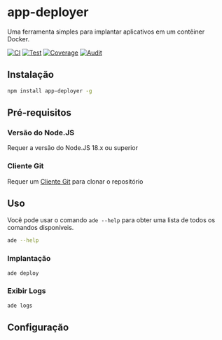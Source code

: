 # app-deployer
Uma ferramenta simples para implantar aplicativos em um contêiner Docker.

[![CI](https://github.com/sumor-cloud/app-deployer/actions/workflows/ci.yml/badge.svg)](https://github.com/sumor-cloud/app-deployer/actions/workflows/ci.yml)
[![Test](https://github.com/sumor-cloud/app-deployer/actions/workflows/ut.yml/badge.svg)](https://github.com/sumor-cloud/app-deployer/actions/workflows/ut.yml)
[![Coverage](https://github.com/sumor-cloud/app-deployer/actions/workflows/coverage.yml/badge.svg)](https://github.com/sumor-cloud/app-deployer/actions/workflows/coverage.yml)
[![Audit](https://github.com/sumor-cloud/app-deployer/actions/workflows/audit.yml/badge.svg)](https://github.com/sumor-cloud/app-deployer/actions/workflows/audit.yml)

## Instalação
```bash
npm install app-deployer -g
```

## Pré-requisitos

### Versão do Node.JS
Requer a versão do Node.JS 18.x ou superior

### Cliente Git
Requer um [Cliente Git](https://git-scm.com/) para clonar o repositório

## Uso

Você pode usar o comando `ade --help` para obter uma lista de todos os comandos disponíveis.
```bash
ade --help
```

### Implantação

```bash
ade deploy
```

### Exibir Logs

```bash
ade logs
```

## Configuração